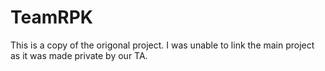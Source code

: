 # TeamRPK
This is a copy of the origonal project. I was unable to link the main project as it was made private by our TA.
